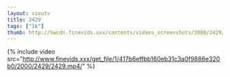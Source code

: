 ```yaml
--- 
layout: sieutv
title: 2429
tags: ["1k"]
thumb: http://hwcdn.finevids.xxx/contents/videos_screenshots/2000/2429/preview.mp4.jpg
---
```

{% include video src="http://www.finevids.xxx/get_file/1/417b6effbb160eb31c3a0f9886e320b0/2000/2429/2429.mp4/" %} 
